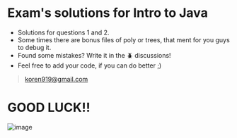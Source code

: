 # Exam's solutions for Intro to Java
* Solutions for questions 1 and 2.
* Some times there are bonus files of poly or trees, that ment for you guys to debug it. 
* Found some mistakes? Write it in the 🪲 discussions!
* Feel free to add your code, if you can do better ;)

> koren919@gmail.com
# GOOD LUCK!!
![image](https://github.com/Koren-Ben-Ezra/Exams/assets/109624775/d2d4b0cf-1f64-4371-a20a-57f7344e0ff0)

